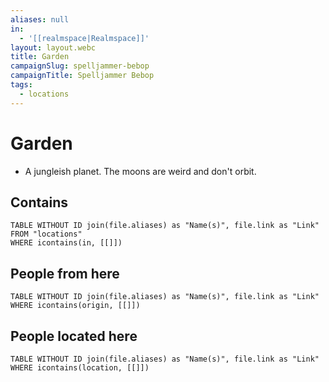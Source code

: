 ```yaml
---
aliases: null
in:
  - '[[realmspace|Realmspace]]'
layout: layout.webc
title: Garden
campaignSlug: spelljammer-bebop
campaignTitle: Spelljammer Bebop
tags:
  - locations
---
```

# Garden

- A jungleish planet. The moons are weird and don't orbit.

## Contains
```dataview
TABLE WITHOUT ID join(file.aliases) as "Name(s)", file.link as "Link"
FROM "locations"
WHERE icontains(in, [[]])
```

## People from here

```dataview
TABLE WITHOUT ID join(file.aliases) as "Name(s)", file.link as "Link"
WHERE icontains(origin, [[]])
```

## People located here

```dataview
TABLE WITHOUT ID join(file.aliases) as "Name(s)", file.link as "Link"
WHERE icontains(location, [[]])
```
